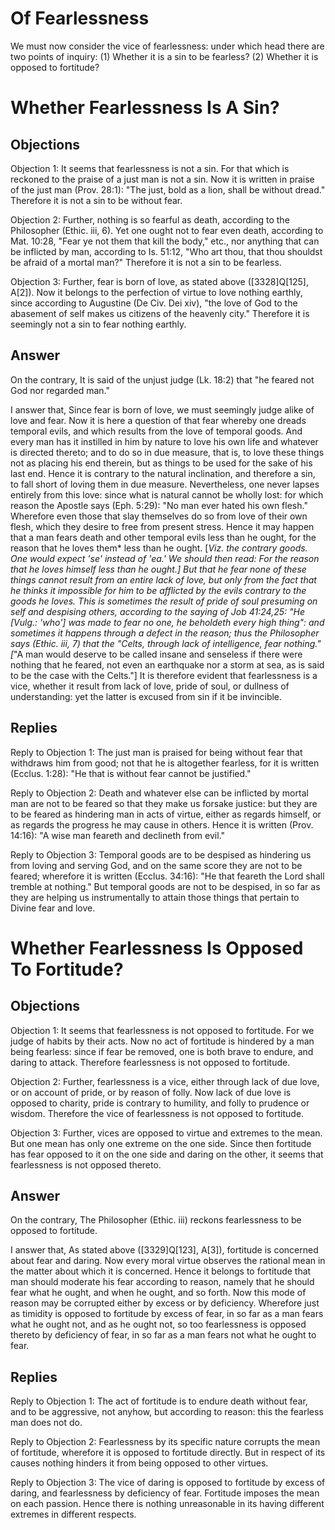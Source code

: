 # Of Fearlessness

We must now consider the vice of fearlessness: under which head there are two points of inquiry:
(1) Whether it is a sin to be fearless?
(2) Whether it is opposed to fortitude?
# Whether Fearlessness Is A Sin?

## Objections

Objection 1: It seems that fearlessness is not a sin. For that which is reckoned to the praise of a just man is not a sin. Now it is written in praise of the just man (Prov. 28:1): "The just, bold as a lion, shall be without dread." Therefore it is not a sin to be without fear.

Objection 2: Further, nothing is so fearful as death, according to the Philosopher (Ethic. iii, 6). Yet one ought not to fear even death, according to Mat. 10:28, "Fear ye not them that kill the body," etc., nor anything that can be inflicted by man, according to Is. 51:12, "Who art thou, that thou shouldst be afraid of a mortal man?" Therefore it is not a sin to be fearless.

Objection 3: Further, fear is born of love, as stated above ([3328]Q[125], A[2]). Now it belongs to the perfection of virtue to love nothing earthly, since according to Augustine (De Civ. Dei xiv), "the love of God to the abasement of self makes us citizens of the heavenly city." Therefore it is seemingly not a sin to fear nothing earthly.

## Answer

On the contrary, It is said of the unjust judge (Lk. 18:2) that "he feared not God nor regarded man."

I answer that, Since fear is born of love, we must seemingly judge alike of love and fear. Now it is here a question of that fear whereby one dreads temporal evils, and which results from the love of temporal goods. And every man has it instilled in him by nature to love his own life and whatever is directed thereto; and to do so in due measure, that is, to love these things not as placing his end therein, but as things to be used for the sake of his last end. Hence it is contrary to the natural inclination, and therefore a sin, to fall short of loving them in due measure. Nevertheless, one never lapses entirely from this love: since what is natural cannot be wholly lost: for which reason the Apostle says (Eph. 5:29): "No man ever hated his own flesh." Wherefore even those that slay themselves do so from love of their own flesh, which they desire to free from present stress. Hence it may happen that a man fears death and other temporal evils less than he ought, for the reason that he loves them* less than he ought. [*Viz. the contrary goods. One would expect 'se' instead of 'ea.' We should then read: For the reason that he loves himself less than he ought.] But that he fear none of these things cannot result from an entire lack of love, but only from the fact that he thinks it impossible for him to be afflicted by the evils contrary to the goods he loves. This is sometimes the result of pride of soul presuming on self and despising others, according to the saying of Job 41:24,25: "He [Vulg.: 'who'] was made to fear no one, he beholdeth every high thing": and sometimes it happens through a defect in the reason; thus the Philosopher says (Ethic. iii, 7) that the "Celts, through lack of intelligence, fear nothing." [*"A man would deserve to be called insane and senseless if there were nothing that he feared, not even an earthquake nor a storm at sea, as is said to be the case with the Celts."] It is therefore evident that fearlessness is a vice, whether it result from lack of love, pride of soul, or dullness of understanding: yet the latter is excused from sin if it be invincible.

## Replies

Reply to Objection 1: The just man is praised for being without fear that withdraws him from good; not that he is altogether fearless, for it is written (Ecclus. 1:28): "He that is without fear cannot be justified."

Reply to Objection 2: Death and whatever else can be inflicted by mortal man are not to be feared so that they make us forsake justice: but they are to be feared as hindering man in acts of virtue, either as regards himself, or as regards the progress he may cause in others. Hence it is written (Prov. 14:16): "A wise man feareth and declineth from evil."

Reply to Objection 3: Temporal goods are to be despised as hindering us from loving and serving God, and on the same score they are not to be feared; wherefore it is written (Ecclus. 34:16): "He that feareth the Lord shall tremble at nothing." But temporal goods are not to be despised, in so far as they are helping us instrumentally to attain those things that pertain to Divine fear and love.
# Whether Fearlessness Is Opposed To Fortitude?

## Objections

Objection 1: It seems that fearlessness is not opposed to fortitude. For we judge of habits by their acts. Now no act of fortitude is hindered by a man being fearless: since if fear be removed, one is both brave to endure, and daring to attack. Therefore fearlessness is not opposed to fortitude.

Objection 2: Further, fearlessness is a vice, either through lack of due love, or on account of pride, or by reason of folly. Now lack of due love is opposed to charity, pride is contrary to humility, and folly to prudence or wisdom. Therefore the vice of fearlessness is not opposed to fortitude.

Objection 3: Further, vices are opposed to virtue and extremes to the mean. But one mean has only one extreme on the one side. Since then fortitude has fear opposed to it on the one side and daring on the other, it seems that fearlessness is not opposed thereto.

## Answer

On the contrary, The Philosopher (Ethic. iii) reckons fearlessness to be opposed to fortitude.

I answer that, As stated above ([3329]Q[123], A[3]), fortitude is concerned about fear and daring. Now every moral virtue observes the rational mean in the matter about which it is concerned. Hence it belongs to fortitude that man should moderate his fear according to reason, namely that he should fear what he ought, and when he ought, and so forth. Now this mode of reason may be corrupted either by excess or by deficiency. Wherefore just as timidity is opposed to fortitude by excess of fear, in so far as a man fears what he ought not, and as he ought not, so too fearlessness is opposed thereto by deficiency of fear, in so far as a man fears not what he ought to fear.

## Replies

Reply to Objection 1: The act of fortitude is to endure death without fear, and to be aggressive, not anyhow, but according to reason: this the fearless man does not do.

Reply to Objection 2: Fearlessness by its specific nature corrupts the mean of fortitude, wherefore it is opposed to fortitude directly. But in respect of its causes nothing hinders it from being opposed to other virtues.

Reply to Objection 3: The vice of daring is opposed to fortitude by excess of daring, and fearlessness by deficiency of fear. Fortitude imposes the mean on each passion. Hence there is nothing unreasonable in its having different extremes in different respects.
